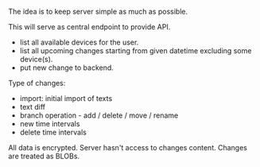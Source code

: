 The idea is to keep server simple as much as possible.

This will serve as central endpoint to provide API.

- list all available devices for the user.
- list all upcoming changes starting from given datetime excluding some device(s).
- put new change to backend.

Type of changes:

- import: initial import of texts
- text diff
- branch operation - add / delete / move / rename
- new time intervals
- delete time intervals

All data is encrypted. Server hasn't access to changes content. Changes are treated as BLOBs.

